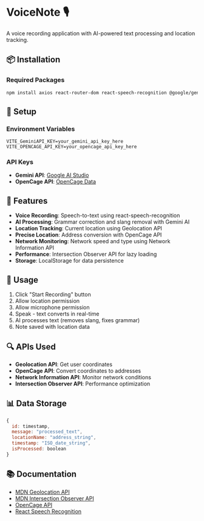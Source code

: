 # VoiceNote 🎙️

A voice recording application with AI-powered text processing and location tracking.

## 📦 Installation

### Required Packages
```bash
npm install axios react-router-dom react-speech-recognition @google/generative-ai
```

## 🔧 Setup

### Environment Variables
```env
VITE_GeminiAPI_KEY=your_gemini_api_key_here
VITE_OPENCAGE_API_KEY=your_opencage_api_key_here
```

### API Keys
- **Gemini API**: [Google AI Studio](https://aistudio.google.com/)
- **OpenCage API**: [OpenCage Data](https://opencagedata.com/api#quickstart)

## 🎯 Features

- **Voice Recording**: Speech-to-text using react-speech-recognition
- **AI Processing**: Grammar correction and slang removal with Gemini AI
- **Location Tracking**: Current location using Geolocation API
- **Precise Location**: Address conversion with OpenCage API
- **Network Monitoring**: Network speed and type using Network Information API
- **Performance**: Intersection Observer API for lazy loading
- **Storage**: LocalStorage for data persistence

## 🚀 Usage

1. Click "Start Recording" button
2. Allow location permission
3. Allow microphone permission
4. Speak - text converts in real-time
5. AI processes text (removes slang, fixes grammar)
6. Note saved with location data

## 🔍 APIs Used

- **Geolocation API**: Get user coordinates
- **OpenCage API**: Convert coordinates to addresses
- **Network Information API**: Monitor network conditions
- **Intersection Observer API**: Performance optimization

## 📊 Data Storage

```javascript
{
  id: timestamp,
  message: "processed_text",
  locationName: "address_string",
  timestamp: "ISO_date_string",
  isProcessed: boolean
}
```

## 📚 Documentation

- [MDN Geolocation API](https://developer.mozilla.org/en-US/docs/Web/API/Geolocation_API)
- [MDN Intersection Observer API](https://developer.mozilla.org/en-US/docs/Web/API/Intersection_Observer_API)
- [OpenCage API](https://opencagedata.com/api#quickstart)
- [React Speech Recognition](https://www.npmjs.com/package/react-speech-recognition)
